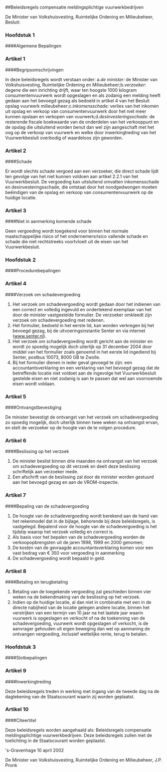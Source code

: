 <meta http-equiv='Content-Type' content='text/html; charset=utf-8' />

##Beleidsregels compensatie meldingsplichtige vuurwerkbedrijven

De Minister van Volkshuisvesting, Ruimtelijke Ordening en Milieubeheer,  Besluit:      
### Hoofdstuk 1 

####Algemene Bepalingen 

### Artikel  1  

####Begripsomschrijvingen

In deze beleidsregels wordt verstaan onder: a.*de minister:* de Minister van Volkshuisvesting, Ruimtelijke Ordening en Milieubeheer;b.*verzoeker:* degene die een inrichting drijft, waar ten hoogste 1000 kilogram consumentenvuurwerk wordt opgeslagen en als zodanig een melding heeft gedaan aan het bevoegd gezag als bedoeld in artikel 4 van het Besluit opslag vuurwerk milieubeheer;c.*inkomensschade:* verlies van het inkomen uit opslag en verkoop van consumentenvuurwerk door het niet meer kunnen opslaan en verkopen van vuurwerk;d.*desinvesteringsschade:* de resterende fiscale boekwaarde van de onderdelen van het verkooppunt en de opslag die uitsluitend worden benut dan wel zijn aangeschaft met het oog op de verkoop van vuurwerk en welke door inwerkingtreding van het Vuurwerkbesluit overbodig of waardeloos zijn geworden.  

### Artikel  2  

####Schade

Er wordt slechts schade vergoed aan een verzoeker, die direct schade lijdt ten gevolge van het niet kunnen voldoen aan artikel 2.2.1 van het Vuurwerkbesluit. De vergoeding kan uitsluitend omvatten inkomensschade en desinvesteringsschade, die ontstaat door het noodgedwongen moeten beëindigen van de opslag en verkoop van consumentenvuurwerk op de huidige locatie. 

### Artikel  3  

####Niet in aanmerking komende schade

Geen vergoeding wordt toegekend voor binnen het normale maatschappelijke risico of het ondernemersrisico vallende schade en schade die niet rechtstreeks voortvloeit uit de eisen van het Vuurwerkbesluit. 

### Hoofdstuk 2 

####Procedurebepalingen 

### Artikel  4  

####Verzoek om schadevergoeding

1.  Het verzoek om schadevergoeding wordt gedaan door het indienen van een correct en volledig ingevuld en ondertekend exemplaar van het door de minister vastgestelde formulier. De verzoeker omkleedt zijn verzoek om schadevergoeding met redenen.   
2.  Het formulier, bedoeld in het eerste lid, kan worden verkregen bij het bevoegd gezag, bij de uitvoeringsinstantie Senter en via internet (www.senter.nl).   
3.  Het verzoek om schadevergoeding wordt gericht aan de minister en wordt zo spoedig mogelijk doch uiterlijk op 31 december 2004 door middel van het formulier zoals genoemd in het eerste lid ingediend bij Senter, postbus 10073, 8000 GB te Zwolle.   
4.  Bij het formulier dienen in ieder geval gevoegd te zijn: een accountantsverklaring en een verklaring van het bevoegd gezag dat de betreffende locatie niet voldoet aan de ingevolge het Vuurwerkbesluit gestelde eisen en niet zodanig is aan te passen dat wel aan voornoemde eisen wordt voldaan.  

### Artikel  5  

####Ontvangstbevestiging

De minister bevestigt de ontvangst van het verzoek om schadevergoeding zo spoedig mogelijk, doch uiterlijk binnen twee weken na ontvangst ervan, en stelt de verzoeker op de hoogte van de te volgen procedure. 

### Artikel  6  

####Beslissing op het verzoek

1.  De minister beslist binnen drie maanden na ontvangst van het verzoek om schadevergoeding op dit verzoek en deelt deze beslissing schriftelijk aan verzoeker mede.   
2.  Een afschrift van de beslissing zal door de minister worden gestuurd aan het bevoegd gezag en aan de VROM-inspectie.  

### Artikel  7  

####Bepaling van de schadevergoeding

1.  De hoogte van de schadevergoeding wordt berekend aan de hand van het rekenmodel dat in de bijlage, behorende bij deze beleidsregels, is vastgelegd. Bepalend voor de hoogte van de schadevergoeding is het tijdstip waarop het verzoek volledig en correct is.   
2.  Als basis voor het bepalen van de schadevergoeding worden de verkoopopbrengsten uit de jaren 1998, 1999 en 2000 genomen;   
3.  De kosten van de gevraagde accountantsverklaring komen voor een vast bedrag van € 350 voor vergoeding in aanmerking   
4.  De schadevergoeding wordt bepaald in geld.  

### Artikel  8  

####Betaling en terugbetaling

1.  Betaling van de toegekende vergoeding zal geschieden binnen vier weken na de bekendmaking van de beslissing op het verzoek.   
2.  Indien op de huidige locatie, al dan niet in combinatie met een in de directe nabijheid van de locatie gelegen andere locatie, binnen het verstrijken van een termijn van 10 jaar na het laatste jaar waarin vuurwerk is opgeslagen en verkocht of na de toekenning van de schadevergoeding, vuurwerk wordt opgeslagen of verkocht, is de aanvrager gehouden uit eigen beweging dan wel op aanmaning de ontvangen vergoeding, inclusief wettelijke rente, terug te betalen.  

### Hoofdstuk 3 

####Slotbepalingen 

### Artikel  9  

####Inwerkingtreding

Deze beleidsregels treden in werking met ingang van de tweede dag na de dagtekening van de Staatscourant waarin zij worden geplaatst. 

### Artikel  10  

####Citeertitel

Deze beleidsregels worden aangehaald als: Beleidsregels compensatie meldingsplichtige vuurwerkbedrijven. 
Deze beleidsregels zullen met de toelichting in de Staatscourant worden geplaatst. 

's-Gravenhage 
10 april 2002    

De 
Minister van Volkshuisvesting, Ruimtelijke Ordening en Milieubeheer, 
J.P. Pronk      
